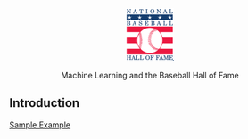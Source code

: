 <p align="center"> 
  <img src="Images/nb_logo.png">
</p>
 <p align="center"> Machine Learning and the Baseball Hall of Fame </p>

## Introduction



[Sample Example](http://www.google.fr/ "Interesting Title")


